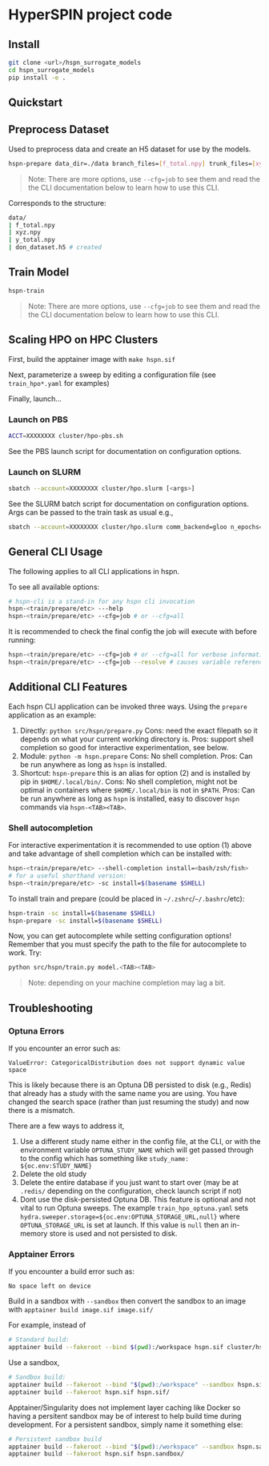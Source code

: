 # HyperSPIN project code

## Install

```sh
git clone <url>/hspn_surrogate_models
cd hspn_surrogate_models
pip install -e .
```

## Quickstart

## Preprocess Dataset

Used to preprocess data and create an H5 dataset for use by the models.

```sh
hspn-prepare data_dir=./data branch_files=[f_total.npy] trunk_files=[xyz.npy] output_files=[y_total.npy] output_path=./data/don_dataset.h5
```

> Note: There are more options, use `--cfg=job` to see them and read the the CLI documentation below to learn how to use this CLI.

Corresponds to the structure:

```sh
data/
| f_total.npy
| xyz.npy
| y_total.npy
| don_dataset.h5 # created
```

## Train Model

```sh
hspn-train
```

> Note: There are more options, use `--cfg=job` to see them and read the the CLI documentation below to learn how to use this CLI.

## Scaling HPO on HPC Clusters

First, build the apptainer image with `make hspn.sif`

Next, parameterize a sweep by editing a configuration file (see `train_hpo*.yaml` for examples)

Finally, launch...

### Launch on PBS

```sh
ACCT=XXXXXXXX cluster/hpo-pbs.sh
```

See the PBS launch script for documentation on configuration options.

### Launch on SLURM

```sh
sbatch --account=XXXXXXXX cluster/hpo.slurm [<args>]
```

See the SLURM batch script for documentation on configuration options. Args can be passed to the train task as usual e.g.,


```sh
sbatch --account=XXXXXXXX cluster/hpo.slurm comm_backend=gloo n_epochs=100
```

## General CLI Usage

The following applies to all CLI applications in hspn.

To see all available options:

```sh
# hspn-cli is a stand-in for any hspn cli invocation
hspn-<train/prepare/etc> ---help
hspn-<train/prepare/etc> --cfg=job # or --cfg=all
```

It is recommended to check the final config the job will execute with before running:

```sh
hspn-<train/prepare/etc> --cfg=job # or --cfg=all for verbose information
hspn-<train/prepare/etc> --cfg=job --resolve # causes variable references in the config to be resolved (resolving is always done at runtime, so this shows the final resolved config the job will use)
```

## Additional CLI Features

Each hspn CLI application can be invoked three ways. Using the `prepare` application as an example:

1. Directly: `python src/hspn/prepare.py` Cons: need the exact filepath so it depends on what your current working directory is. Pros: support shell completion so good for interactive experimentation, see below.
2. Module: `python -m hspn.prepare` Cons: No shell completion. Pros: Can be run anywhere as long as `hspn` is installed.
3. Shortcut: `hspn-prepare` this is an alias for option (2) and is installed by pip in `$HOME/.local/bin/`. Cons: No shell completion, might not be optimal in containers where `$HOME/.local/bin` is not in `$PATH`. Pros: Can be run anywhere as long as `hspn` is installed, easy to discover `hspn` commands via `hspn-<TAB><TAB>`.

### Shell autocompletion

For interactive experimentation it is recommended to use option (1) above and take advantage of shell completion which can be installed with:

```sh
hspn-<train/prepare/etc> --shell-completion install=<bash/zsh/fish>
# for a useful shorthand version:
hspn-<train/prepare/etc> -sc install=$(basename $SHELL)
```

To install train and prepare (could be placed in `~/.zshrc`/`~/.bashrc`/etc):

```sh
hspn-train -sc install=$(basename $SHELL)
hspn-prepare -sc install=$(basename $SHELL)
```

Now, you can get autocomplete while setting configuration options! Remember that you must specify the path to the file for autocomplete to work. Try:

```sh
python src/hspn/train.py model.<TAB><TAB>
```

> Note: depending on your machine completion may lag a bit.

## Troubleshooting

### Optuna Errors

If you encounter an error such as:

```
ValueError: CategoricalDistribution does not support dynamic value space
```

This is likely because there is an Optuna DB persisted to disk (e.g., Redis) that already has a study with the same name you are using. You have changed the search space (rather than just resuming the study) and now there is a mismatch.

There are a few ways to address it,

1. Use a different study name either in the config file, at the CLI, or with the environment variable `OPTUNA_STUDY_NAME` which will get passed through to the config which has something like `study_name: ${oc.env:STUDY_NAME}`
2. Delete the old study
3. Delete the entire database if you just want to start over (may be at `.redis/` depending on the configuration, check launch script if not)
4. Dont use the disk-persisted Optuna DB. This feature is optional and not vital to run Optuna sweeps. The example `train_hpo_optuna.yaml` sets `hydra.sweeper.storage=${oc.env:OPTUNA_STORAGE_URL,null}` where `OPTUNA_STORAGE_URL` is set at launch. If this value is `null` then an in-memory store is used and not persisted to disk.

### Apptainer Errors

If you encounter a build error such as:

```
No space left on device
```

Build in a sandbox with `--sandbox` then convert the sandbox to an image with `apptainer build image.sif image.sif/`


For example, instead of

```sh
# Standard build:
apptainer build --fakeroot --bind $(pwd):/workspace hspn.sif cluster/hspn.def
```

Use a sandbox,
```sh
# Sandbox build:
apptainer build --fakeroot --bind "$(pwd):/workspace" --sandbox hspn.sif/ cluster/hspn.def
apptainer build --fakeroot hspn.sif hspn.sif/
```

Apptainer/Singularity does not implement layer caching like Docker so having a persitent sandbox may be of interest to help build time during development. For a persistent sandbox, simply name it something else:

```sh
# Persistent sandbox build
apptainer build --fakeroot --bind "$(pwd):/workspace" --sandbox hspn.sandbox/ cluster/hspn.def
apptainer build --fakeroot hspn.sif hspn.sandbox/
```
